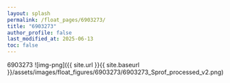 ```yaml
---
layout: splash
permalink: /float_pages/6903273/
title: "6903273"
author_profile: false
last_modified_at: 2025-06-13
toc: false
---
```

 
6903273
![img-png]({{ site.url }}{{ site.baseurl }}/assets/images/float_figures/6903273/6903273_Sprof_processed_v2.png)